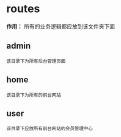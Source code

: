 # routes

**作用：**  所有的业务逻辑都应放到该文件夹下面

## admin
```
该目录下为所有后台管理页面
```

## home 
```
该目录下为所有的前台网站
```

## user
```
该目录下应放所有前台网站的会员管理中心
```
